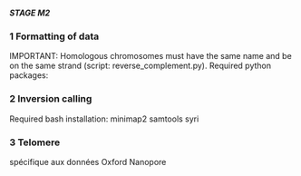 ##### STAGE M2 #####

### 1 Formatting of data ####

IMPORTANT: Homologous chromosomes must have the same name and be on the same strand (script: reverse_complement.py).
Required python packages:


### 2 Inversion calling ####

Required bash installation:
    minimap2
    samtools
    syri

### 3 Telomere ####
spécifique aux données Oxford Nanopore